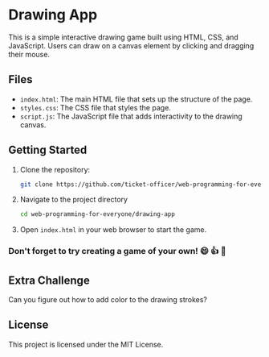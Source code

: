# Drawing App

This is a simple interactive drawing game built using HTML, CSS, and JavaScript. Users can draw on a canvas element by clicking and dragging their mouse.

## Files

- `index.html`: The main HTML file that sets up the structure of the page.
- `styles.css`: The CSS file that styles the page.
- `script.js`: The JavaScript file that adds interactivity to the drawing canvas.

## Getting Started

1. Clone the repository:
   ```bash
   git clone https://github.com/ticket-officer/web-programming-for-everyone.git
   ```

2. Navigate to the project directory
   ```bash
   cd web-programming-for-everyone/drawing-app
   ```

3. Open `index.html` in your web browser to start the game.

### Don't forget to try creating a game of your own! 😄 👍 🚀

## Extra Challenge

Can you figure out how to add color to the drawing strokes?

## License

This project is licensed under the MIT License.
